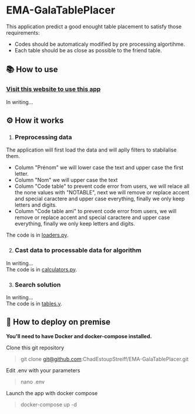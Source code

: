 # EMA-GalaTablePlacer

This application predict a good enought table placement to satisfy those requirements:  
- Codes should be automaticaly modified by pre processing algortihme.
- Each table should be as close as possible to the friend table.  

## 📚 How to use

### [Visit this website to use this app](https://ema-galatableplacer.streamlit.app/)  
In writing...


## ⚙️ How it works
1. ### Preprocessing data
The application will first load the data and will aplly filters to stabilalise them.
- Column "Prénom" we will lower case the text and upper case the first letter.
- Column "Nom" we will upper case the text
- Column "Code table" to prevent code error from users, we will relace all the none values with "NOTABLE", next we will remove or replace accent and special caractere and upper case everything, finally we only keep letters and digits.
- Column "Code table ami" to prevent code error from users, we will remove or replace accent and special caractere and upper case everything, finally we only keep letters and digits.  

The code is in [loaders.py](src/loaders.py).

2. ### Cast data to processable data for algorithm
In writing...  
The code is in [calculators.py](src/calculators.py).

3. ### Search solution
In writing...  
The code is in [tables.y](src/tables.py).

## 🐳 How to deploy on premise
**You'll need to have Docker and docker-compose installed.**  

Clone this git repository
> git clone git@github.com:ChadEstoupStreiff/EMA-GalaTablePlacer.git

Edit .env with your parameters
> nano .env

Launch the app with docker compose
> docker-compose up -d